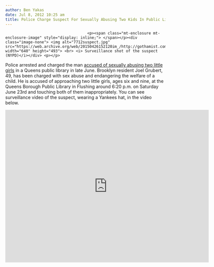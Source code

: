 ```yaml
---
author: Ben Yakas
date: Jul 8, 2012 10:25 am
title: Police Charge Suspect For Sexually Abusing Two Kids In Public Library
---
```


	
										<p><span class="mt-enclosure mt-enclosure-image" style="display: inline;"> </span></p><div class="image-none"> <img alt="7712suspect.jpg" src="https://web.archive.org/web/20150426152120im_/http://gothamist.com/attachments/byakas/7712suspect.jpg" width="640" height="493"> <br> <i> Surveillance shot of the suspect (NYPD)</i></div> <p></p>

<p>Police arrested and charged the man <a href="https://web.archive.org/web/20150426152120/http://gothamist.com/2012/07/07/video_police_say_suspect_sexually_a.php">accused of sexually abusing two little girls</a> in a Queens public library in late June.  Brooklyn resident Joel Grubert, 49, has been charged with sex abuse and endangering the welfare of a child. He is accused of approaching two little girls, ages six and nine, at the Queens Borough Public Library in Flushing around 6:20 p.m. on Saturday June 23rd and touching both of them inappropriately. You can see surveillance video of the suspect, wearing a Yankees hat, in the video below.</p>

<p><iframe src="https://web.archive.org/web/20150426152120if_/http://player.vimeo.com/video/45356090?title=0&amp;byline=0&amp;portrait=0" width="640" height="480" frameborder="0" webkitallowfullscreen="" mozallowfullscreen="" allowfullscreen></iframe></p>					
										
									
				